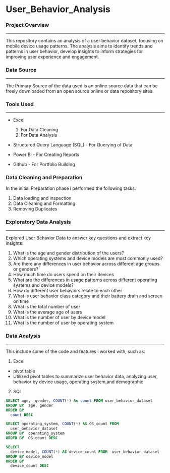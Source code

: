 # User_Behavior_Analysis

### Project Overview 
---
This repository contains an analysis of a user behavior dataset, focusing on mobile device usage patterns. The analysis aims to identify trends and patterns in user behavior, develop insights to inform strategies for improving user experience and engagement.

### Data Source 
---
The Primary Source of the data used is an online source data that can be freely downloaded from an open source online or data repository sites.

### Tools Used
---
- Excel
  1. For Data Cleaning
  2. For Data Analysis 

- Structured Query Language (SQL) - For Querying of Data

- Power Bi - For Creating Reports  
 
- Github - For Portfolio Building

### Data Cleaning and Preparation

In the initial Preparation phase i performed the following tasks: 
1. Data loading and inspection
2. Data Cleaning and Formatting 
3. Removing Duplicates

### Exploratory Data Analysis
---
Explored User Behavior Data to answer key questions and extract key insights:
1. What is the age and gender distribution of the users?
2. Which operating systems and device models are most commonly used?
3. Are there any differences in user behavior across different age groups or genders?
4. ⁠How much time do users spend on their devices  
5. ⁠What are the  differences in usage patterns across different operating systems and device models?
6. ⁠How do different user behaviors relate to each other
7. ⁠What is user behavior class category and their battery drain and screen on time
8. ⁠What is the total number of user 
9. ⁠What is the average age of users 
10. ⁠What is the number of user by device model 
11. ⁠What is the number of user by operating system

### Data Analysis 
---
This include some of the code and features i worked with, such as:

1. Excel
- pivot table
-  Utilized pivot tables to summarize user behavior data, analyzing user, behavior by device usage, operating system,and demographic 

2. SQL
```SQL
SELECT age,  gender, COUNT(*) As count FROM user_behavior_dataset
GROUP BY  age, gender
ORDER BY 
  count DESC
```
```SQL
SELECT operating_system, COUNT(*) AS OS_count FROM 
  user_behavior_dataset
GROUP BY  operating_system
ORDER BY  OS_count DESC
```
```SQL
SELECT 
  device_model, COUNT(*) AS device_count FROM  user_behavior_dataset
GROUP BY device_model
ORDER BY 
  device_count DESC
```

